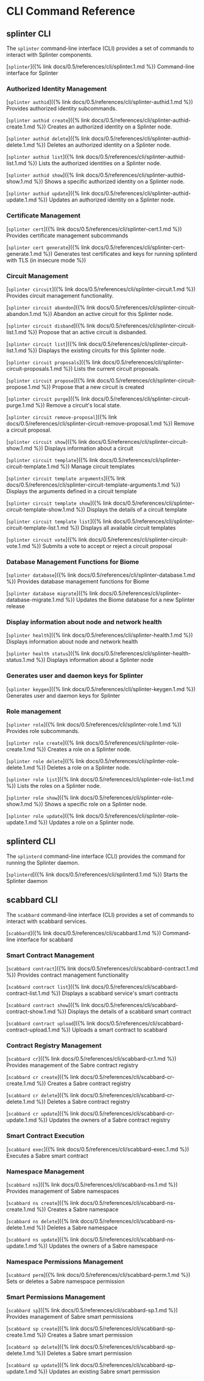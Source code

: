 # CLI Command Reference

<!--
  Copyright 2018-2021 Cargill Incorporated
  Licensed under Creative Commons Attribution 4.0 International License
  https://creativecommons.org/licenses/by/4.0/
-->

## splinter CLI
The `splinter` command-line interface (CLI) provides a set of commands to
interact with Splinter components.

[`splinter`]({% link docs/0.5/references/cli/splinter.1.md %})
Command-line interface for Splinter

### Authorized Identity Management
[`splinter authid`]({% link docs/0.5/references/cli/splinter-authid.1.md %})
Provides authorized identity subcommands.

[`splinter authid create`]({% link
docs/0.5/references/cli/splinter-authid-create.1.md %})
Creates an authorized identity on a Splinter node.

[`splinter authid delete`]({% link
docs/0.5/references/cli/splinter-authid-delete.1.md %})
Deletes an authorized identity on a Splinter node.

[`splinter authid list`]({% link
docs/0.5/references/cli/splinter-authid-list.1.md %})
Lists the authorized identities on a Splinter node.

[`splinter authid show`]({% link
docs/0.5/references/cli/splinter-authid-show.1.md %})
Shows a specific authorized identity on a Splinter node.

[`splinter authid update`]({% link
docs/0.5/references/cli/splinter-authid-update.1.md %})
Updates an authorized identity on a Splinter node.

### Certificate Management
[`splinter cert`]({% link docs/0.5/references/cli/splinter-cert.1.md %})
Provides certificate management subcommands

[`splinter cert
generate`]({% link docs/0.5/references/cli/splinter-cert-generate.1.md %})
Generates test certificates and keys for running splinterd with TLS (in insecure
mode %})

### Circuit Management
[`splinter circuit`]({% link docs/0.5/references/cli/splinter-circuit.1.md %})
Provides circuit management functionality.

[`splinter circuit
abandon`]({% link docs/0.5/references/cli/splinter-circuit-abandon.1.md %})
Abandon an active circuit for this Splinter node.

[`splinter circuit
disband`]({% link docs/0.5/references/cli/splinter-circuit-list.1.md %})
Propose that an active circuit is disbanded.

[`splinter circuit
list`]({% link docs/0.5/references/cli/splinter-circuit-list.1.md %})
Displays the existing circuits for this Splinter node.

[`splinter circuit
proposals`]({% link docs/0.5/references/cli/splinter-circuit-proposals.1.md %})
Lists the current circuit proposals.

[`splinter circuit
propose`]({% link docs/0.5/references/cli/splinter-circuit-propose.1.md %})
Propose that a new circuit is created

[`splinter circuit
purge`]({% link docs/0.5/references/cli/splinter-circuit-purge.1.md %})
Remove a circuit's local state.

[`splinter circuit
remove-proposal`]({%
link docs/0.5/references/cli/splinter-circuit-remove-proposal.1.md %})
Remove a circuit proposal.

[`splinter circuit
show`]({% link docs/0.5/references/cli/splinter-circuit-show.1.md %})
Displays information about a circuit

[`splinter circuit
template`]({% link docs/0.5/references/cli/splinter-circuit-template.1.md %})
 Manage circuit templates

[`splinter circuit template arguments`]({% link
docs/0.5/references/cli/splinter-circuit-template-arguments.1.md %})
Displays the arguments defined in a circuit template

[`splinter circuit template
show`]({% link docs/0.5/references/cli/splinter-circuit-template-show.1.md %})
Displays the details of a circuit template

[`splinter circuit template
list`]({% link docs/0.5/references/cli/splinter-circuit-template-list.1.md %})
Displays all available circuit templates

[`splinter circuit
vote`]({% link docs/0.5/references/cli/splinter-circuit-vote.1.md %})
Submits a vote to accept or reject a circuit proposal

### Database Management Functions for Biome
[`splinter database`]({% link docs/0.5/references/cli/splinter-database.1.md %})
Provides database management functions for Biome

[`splinter database
migrate`]({% link docs/0.5/references/cli/splinter-database-migrate.1.md %})
Updates the Biome database for a new Splinter release

### Display information about node and network health
[`splinter health`]({% link docs/0.5/references/cli/splinter-health.1.md %})
Displays information about node and network health

[`splinter health
status`]({% link docs/0.5/references/cli/splinter-health-status.1.md %})
Displays information about a Splinter node

### Generates user and daemon keys for Splinter
[`splinter keygen`]({% link docs/0.5/references/cli/splinter-keygen.1.md %})
Generates user and daemon keys for Splinter

### Role management

[`splinter role`]({% link docs/0.5/references/cli/splinter-role.1.md %})
Provides role subcommands.

[`splinter role create`]({% link
docs/0.5/references/cli/splinter-role-create.1.md %})
Creates a role on a Splinter node.

[`splinter role delete`]({% link
docs/0.5/references/cli/splinter-role-delete.1.md %})
Deletes a role on a Splinter node.

[`splinter role list`]({% link docs/0.5/references/cli/splinter-role-list.1.md
%})
Lists the roles on a Splinter node.

[`splinter role show`]({% link docs/0.5/references/cli/splinter-role-show.1.md
%})
Shows a specific role on a Splinter node.

[`splinter role update`]({% link
docs/0.5/references/cli/splinter-role-update.1.md %})
Updates a role on a Splinter node.

## splinterd CLI

The `splinterd` command-line interface (CLI) provides the command for running
the Splinter daemon.

[`splinterd`]({% link docs/0.5/references/cli/splinterd.1.md %})
Starts the Splinter daemon

## scabbard CLI
The `scabbard` command-line interface (CLI) provides a set of commands to
interact with scabbard services.

[`scabbard`]({% link docs/0.5/references/cli/scabbard.1.md %})
Command-line interface for scabbard

### Smart Contract Management

[`scabbard contract`]({% link docs/0.5/references/cli/scabbard-contract.1.md %})
Provides contract management functionality

[`scabbard contract
list`]({% link docs/0.5/references/cli/scabbard-contract-list.1.md %})
Displays a scabbard service's smart contracts

[`scabbard contract
show`]({% link docs/0.5/references/cli/scabbard-contract-show.1.md %})
Displays the details of a scabbard smart contract

[`scabbard contract
upload`]({% link docs/0.5/references/cli/scabbard-contract-upload.1.md %})
Uploads a smart contract to scabbard

### Contract Registry Management

[`scabbard cr`]({% link docs/0.5/references/cli/scabbard-cr.1.md %})
Provides management of the Sabre contract registry

[`scabbard cr
create`]({% link docs/0.5/references/cli/scabbard-cr-create.1.md %})
Creates a Sabre contract registry

[`scabbard cr
delete`]({% link docs/0.5/references/cli/scabbard-cr-delete.1.md %})
Deletes a Sabre contract registry

[`scabbard cr
update`]({% link docs/0.5/references/cli/scabbard-cr-update.1.md %})
Updates the owners of a Sabre contract registry

### Smart Contract Execution

[`scabbard exec`]({% link docs/0.5/references/cli/scabbard-exec.1.md %})
Executes a Sabre smart contract

### Namespace Management

[`scabbard ns`]({% link docs/0.5/references/cli/scabbard-ns.1.md %})
Provides management of Sabre namespaces

[`scabbard ns
create`]({% link docs/0.5/references/cli/scabbard-ns-create.1.md %})
Creates a Sabre namespace

[`scabbard ns
delete`]({% link docs/0.5/references/cli/scabbard-ns-delete.1.md %})
Deletes a Sabre namespace

[`scabbard ns
update`]({% link docs/0.5/references/cli/scabbard-ns-update.1.md %})
Updates the owners of a Sabre namespace

### Namespace Permissions Management

[`scabbard perm`]({% link docs/0.5/references/cli/scabbard-perm.1.md %})
Sets or deletes a Sabre namespace permission

### Smart Permissions Management

[`scabbard sp`]({% link docs/0.5/references/cli/scabbard-sp.1.md %})
Provides management of Sabre smart permissions

[`scabbard sp
create`]({% link docs/0.5/references/cli/scabbard-sp-create.1.md %})
Creates a Sabre smart permission

[`scabbard sp
delete`]({% link docs/0.5/references/cli/scabbard-sp-delete.1.md %})
Deletes a Sabre smart permission

[`scabbard sp
update`]({% link docs/0.5/references/cli/scabbard-sp-update.1.md %})
Updates an existing Sabre smart permission

